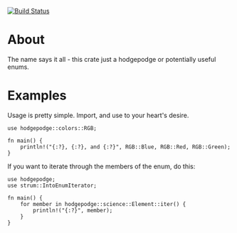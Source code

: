 [![Build Status](https://travis-ci.org/cmccomb/hodgepodge.svg?branch=master)](https://travis-ci.org/cmccomb/hodgepodge)

# About
The name says it all - this crate just a hodgepodge or potentially useful enums.

# Examples
Usage is pretty simple. Import, and use to your heart's desire.
```
use hodgepodge::colors::RGB;

fn main() {
    println!("{:?}, {:?}, and {:?}", RGB::Blue, RGB::Red, RGB::Green);
}
```
If you want to iterate through the members of the enum, do this:
```
use hodgepodge;
use strum::IntoEnumIterator;

fn main() {
    for member in hodgepodge::science::Element::iter() {
        println!("{:?}", member);
    }
}
```
